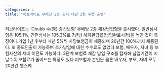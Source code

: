 ```yaml
---
categories: i
title: "처브라이프 무배당 2종 출시 내년 2월 푸켓 출발"
---
```

처브라이프는 ‘Chubb 수(秀) 종신보험’ 무배당 2종 체감납입형을 출시했다. 일반심사형은 105.1%, 간편심사는 105.3%로 7년납 해지환급률(납입완료시점)을 높인 것이 특징이다.가입 1년 후부터 매년 5%씩 사망보험금이 체증되며 20년간 100%까지 체증된다. 또 중도인출이 가능하며 추가납입에 대한 수수료도 없앴다.보험, 배우자, 자녀 등 보험자산의 세대 이전도 가능하다. 3단계 보험료 체감 납입 구조를 탑재해 납입기간이 지날수록 보험료가 줄어드는 특징도 있다.피보험자 본인은 물론 배우자, 부모, 자녀 모두 20년간 헬스케